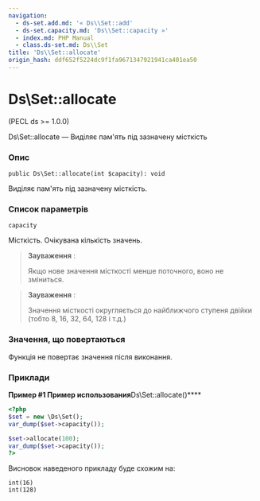 ```yaml
---
navigation:
  - ds-set.add.md: '« Ds\\Set::add'
  - ds-set.capacity.md: 'Ds\\Set::capacity »'
  - index.md: PHP Manual
  - class.ds-set.md: Ds\\Set
title: 'Ds\\Set::allocate'
origin_hash: ddf652f5224dc9f1fa9671347921941ca401ea50
---
```

# Ds\\Set::allocate

(PECL ds >= 1.0.0)

Ds\\Set::allocate — Виділяє пам'ять під зазначену місткість

### Опис

```methodsynopsis
public Ds\Set::allocate(int $capacity): void
```

Виділяє пам'ять під зазначену місткість.

### Список параметрів

`capacity`

Місткість. Очікувана кількість значень.

> **Зауваження** :
> 
> Якщо нове значення місткості менше поточного, воно не зміниться.

> **Зауваження** :
> 
> Значення місткості округляється до найближчого ступеня двійки (тобто 8, 16, 32, 64, 128 і т.д.)

### Значення, що повертаються

Функція не повертає значення після виконання.

### Приклади

**Пример #1 Пример использования**Ds\\Set::allocate()\*\*\*\*

```php
<?php
$set = new \Ds\Set();
var_dump($set->capacity());

$set->allocate(100);
var_dump($set->capacity());
?>
```

Висновок наведеного прикладу буде схожим на:

```
int(16)
int(128)
```
